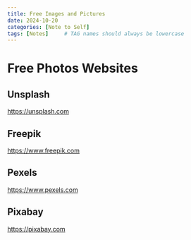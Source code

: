 ```yaml
---
title: Free Images and Pictures
date: 2024-10-20
categories: [Note to Self]
tags: [Notes]     # TAG names should always be lowercase
---
```


# Free Photos Websites

## Unsplash

<https://unsplash.com>

## Freepik

<https://www.freepik.com>

## Pexels
<https://www.pexels.com>

## Pixabay

<https://pixabay.com>